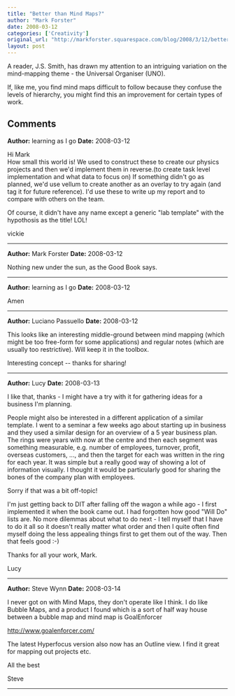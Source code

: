 ```yaml
---
title: "Better than Mind Maps?"
author: "Mark Forster"
date: 2008-03-12
categories: ['Creativity']
original_url: "http://markforster.squarespace.com/blog/2008/3/12/better-than-mind-maps.html"
layout: post
---
```


A reader, J.S. Smith, has drawn my attention to an intriguing variation on the mind-mapping theme - the Universal Organiser (UNO).

If, like me, you find mind maps difficult to follow because they confuse the levels of hierarchy, you might find this an improvement for certain types of work.

## Comments

**Author:** learning as I go
**Date:** 2008-03-12

Hi Mark  
How small this world is! We used to construct these to create our physics projects and then we'd implement them in reverse.(to create task level implementation and what data to focus on) If something didn't go as planned, we'd use vellum to create another as an overlay to try again (and tag it for future reference). I'd use these to write up my report and to compare with others on the team.  
  
Of course, it didn't have any name except a generic "lab template" with the hypothosis as the title! LOL!   
  
vickie

---

**Author:** Mark Forster
**Date:** 2008-03-12

Nothing new under the sun, as the Good Book says.

---

**Author:** learning as I go
**Date:** 2008-03-12

Amen

---

**Author:** Luciano Passuello
**Date:** 2008-03-12

This looks like an interesting middle-ground between mind mapping (which might be too free-form for some applications) and regular notes (which are usually too restrictive). Will keep it in the toolbox.   
  
Interesting concept -- thanks for sharing!

---

**Author:** Lucy
**Date:** 2008-03-13

I like that, thanks - I might have a try with it for gathering ideas for a business I'm planning.  
  
People might also be interested in a different application of a similar template. I went to a seminar a few weeks ago about starting up in business and they used a similar design for an overview of a 5 year business plan. The rings were years with now at the centre and then each segment was something measurable, e.g. number of employees, turnover, profit, overseas customers, ..., and then the target for each was written in the ring for each year. It was simple but a really good way of showing a lot of information visually. I thought it would be particularly good for sharing the bones of the company plan with employees.  
  
Sorry if that was a bit off-topic!  
  
I'm just getting back to DIT after falling off the wagon a while ago - I first implemented it when the book came out. I had forgotten how good "Will Do" lists are. No more dilemmas about what to do next - I tell myself that I have to do it all so it doesn't really matter what order and then I quite often find myself doing the less appealing things first to get them out of the way. Then that feels good :-)  
  
Thanks for all your work, Mark.  
  
Lucy

---

**Author:** Steve Wynn
**Date:** 2008-03-14

I never got on with Mind Maps, they don't operate like I think. I do like Bubble Maps, and a product I found which is a sort of half way house between a bubble map and mind map is GoalEnforcer   
  
<http://www.goalenforcer.com/>  
  
The latest Hyperfocus version also now has an Outline view. I find it great for mapping out projects etc.  
  
All the best  
  
Steve

---
